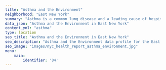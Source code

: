 ```yaml
---
title: "Asthma and the Environment"
neighborhood: "East New York"
summary: "Asthma is a common lung disease and a leading cause of hospitalizations for children under 15 years old. This report provides a summary of asthma indicators by neighborhood. It also describes housing and neighborhood characteristics that can make asthma worse."
data_json: "Asthma and the Environment in East New York"
content_yml: "asthma"
type: location
seo_title: "Asthma and the Environment in East New York"
seo_description: "Asthma and the Environment data profile for the East New York neighborhood of NYC."
seo_image: "images/nyc_health_report_asthma_environment.jpg"
menu:
    main:
        identifier: '04'
---
```

